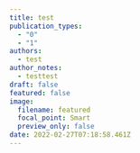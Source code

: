 ```yaml
---
title: test
publication_types:
  - "0"
  - "1"
authors:
  - test
author_notes:
  - testtest
draft: false
featured: false
image:
  filename: featured
  focal_point: Smart
  preview_only: false
date: 2022-02-27T07:18:58.461Z
---
```

